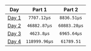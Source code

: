 |           Day            |    Part 1     |    Part 2    |
| :----------------------: | :-----------: | :----------: |
| [Day 1](./src/bin/01.rs) |  `7707.12µs`  | `8836.51µs`  |
| [Day 2](./src/bin/02.rs) | `46882.87µs`  | `60883.28µs` |
| [Day 3](./src/bin/03.rs) |  `4623.8µs`   | `6965.64µs`  |
| [Day 4](./src/bin/04.rs) | `118999.96µs` |  `61789.51`  |
